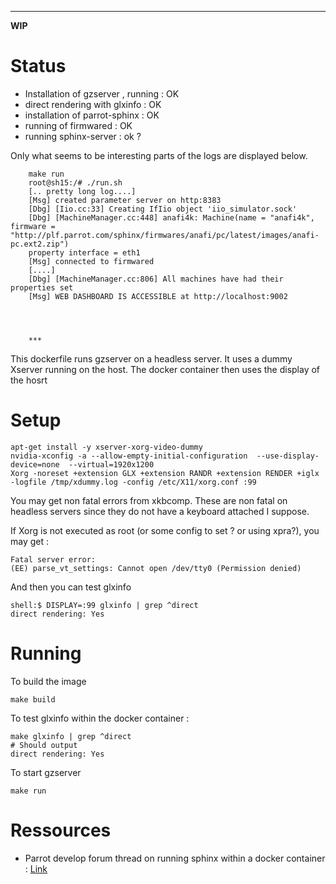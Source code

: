 ***

**WIP**

Status
======

- Installation of gzserver , running : OK
- direct rendering with glxinfo : OK
- installation of parrot-sphinx : OK
- running of firmwared : OK
- running sphinx-server : ok ? 

Only what seems to be interesting parts of the logs are displayed below.

        make run
        root@sh15:/# ./run.sh 
        [.. pretty long log....]
        [Msg] created parameter server on http:8383
        [Dbg] [Iio.cc:33] Creating IfIio object 'iio_simulator.sock'
        [Dbg] [MachineManager.cc:448] anafi4k: Machine(name = "anafi4k", firmware = "http://plf.parrot.com/sphinx/firmwares/anafi/pc/latest/images/anafi-pc.ext2.zip")
        property interface = eth1
        [Msg] connected to firmwared
        [....]
        [Dbg] [MachineManager.cc:806] All machines have had their properties set
        [Msg] WEB DASHBOARD IS ACCESSIBLE at http://localhost:9002

         
        
        
        ***

This dockerfile runs gzserver on a headless server. It uses a dummy Xserver running on the host. The docker container then uses the display of the hosrt


Setup
=====

    apt-get install -y xserver-xorg-video-dummy
    nvidia-xconfig -a --allow-empty-initial-configuration  --use-display-device=none  --virtual=1920x1200
    Xorg -noreset +extension GLX +extension RANDR +extension RENDER +iglx -logfile /tmp/xdummy.log -config /etc/X11/xorg.conf :99

You may get non fatal errors from xkbcomp. These are non fatal on headless servers since they do not have a keyboard attached I suppose.

If Xorg is not executed as root (or some config to set ? or using xpra?), you may get :

    Fatal server error:
    (EE) parse_vt_settings: Cannot open /dev/tty0 (Permission denied)


And then you can test glxinfo

    shell:$ DISPLAY=:99 glxinfo | grep ^direct
    direct rendering: Yes

Running
=======

To build the image

    make build

To test glxinfo within the docker container :

    make glxinfo | grep ^direct
    # Should output
    direct rendering: Yes

To start gzserver

    make run


Ressources
==========

- Parrot develop forum thread on running sphinx within a docker container : [Link](https://forum.developer.parrot.com/t/running-sphinx-inside-docker-container/9058/2
)
